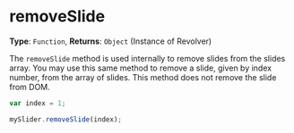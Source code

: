 # removeSlide

**Type**: `Function`, **Returns**: `Object` (Instance of Revolver)

The `removeSlide` method is used internally to remove slides from the slides array. You may use this same method to remove a slide, given by index number, from the array of slides. This method does not remove the slide from DOM.

```javascript
var index = 1;

mySlider.removeSlide(index);
```
